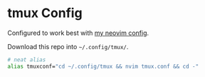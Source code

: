 # tmux Config

Configured to work best with [my neovim config](https://github.com/seetohjinwei/nvconf).

Download this repo into `~/.config/tmux/`.

```sh
# neat alias
alias tmuxconf="cd ~/.config/tmux && nvim tmux.conf && cd -"
```
